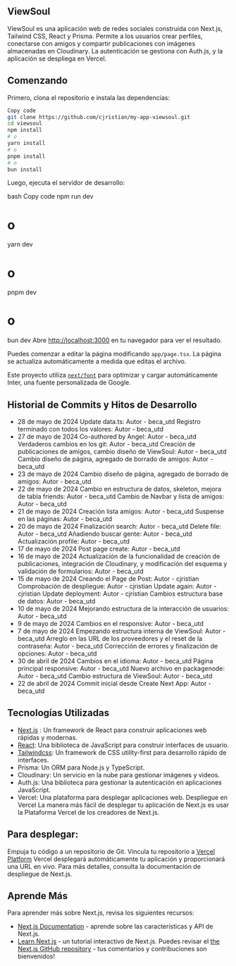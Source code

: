 ## ViewSoul
ViewSoul es una aplicación web de redes sociales construida con Next.js, Tailwind CSS, React y Prisma. Permite a los usuarios crear perfiles, conectarse con amigos y compartir publicaciones con imágenes almacenadas en Cloudinary. La autenticación se gestiona con Auth.js, y la aplicación se despliega en Vercel.

## Comenzando
Primero, clona el repositorio e instala las dependencias:

``` bash
Copy code
git clone https://github.com/cjristian/my-app-viewsoul.git
cd viewsoul
npm install
# o
yarn install
# o
pnpm install
# o
bun install
```
Luego, ejecuta el servidor de desarrollo:

bash
Copy code
npm run dev
# o
yarn dev
# o
pnpm dev
# o
bun dev
Abre [http://localhost:3000](http://localhost:3000) en tu navegador para ver el resultado.

Puedes comenzar a editar la página modificando `app/page.tsx`. La página se actualiza automáticamente a medida que editas el archivo.

Este proyecto utiliza [`next/font`](https://nextjs.org/docs/basic-features/font-optimization) para optimizar y cargar automáticamente Inter, una fuente personalizada de Google.

## Historial de Commits y Hitos de Desarrollo
- 28 de mayo de 2024
Update data.ts: Autor - beca_utd
Registro terminado con todos los valores: Autor - beca_utd
- 27 de mayo de 2024
Co-authored by Angel: Autor - beca_utd
Verdaderos cambios en los git: Autor - beca_utd
Creación de publicaciones de amigos, cambio diseño de ViewSoul: Autor - beca_utd
Cambio diseño de página, agregado de borrado de amigos: Autor - beca_utd
- 23 de mayo de 2024
Cambio diseño de página, agregado de borrado de amigos: Autor - beca_utd
- 22 de mayo de 2024
Cambio en estructura de datos, skeleton, mejora de tabla friends: Autor - beca_utd
Cambio de Navbar y lista de amigos: Autor - beca_utd
- 21 de mayo de 2024
Creación lista amigos: Autor - beca_utd
Suspense en las páginas: Autor - beca_utd
- 20 de mayo de 2024
Finalización search: Autor - beca_utd
Delete file: Autor - beca_utd
Añadiendo buscar gente: Autor - beca_utd
Actualización profile: Autor - beca_utd
- 17 de mayo de 2024
Post page create: Autor - beca_utd
- 16 de mayo de 2024
Actualización de la funcionalidad de creación de publicaciones, integración de Cloudinary, y modificación del esquema y validación de formularios: Autor - beca_utd
- 15 de mayo de 2024
Creando el Page de Post: Autor - cjristian
Comprobación de despliegue: Autor - cjristian
Update again: Autor - cjristian
Update deployment: Autor - cjristian
Cambios estructura base de datos: Autor - beca_utd
- 10 de mayo de 2024
Mejorando estructura de la interacción de usuarios: Autor - beca_utd
- 9 de mayo de 2024
Cambios en el responsive: Autor - beca_utd
- 7 de mayo de 2024
Empezando estructura interna de ViewSoul: Autor - beca_utd
Arreglo en las URL de los proveedores y el reset de la contraseña: Autor - beca_utd
Corrección de errores y finalización de opciones: Autor - beca_utd
- 30 de abril de 2024
Cambios en el idioma: Autor - beca_utd
Página principal responsive: Autor - beca_utd
Nuevo archivo en packagenode: Autor - beca_utd
Cambio estructura de ViewSoul: Autor - beca_utd
- 22 de abril de 2024
Commit inicial desde Create Next App: Autor - beca_utd
## Tecnologías Utilizadas
- [Next.js](https://nextjs.org/docs) : Un framework de React para construir aplicaciones web rápidas y modernas.
- [React](https://es.react.dev/): Una biblioteca de JavaScript para construir interfaces de usuario.
- [Tailwindcss](https://tailwindcss.com/): Un framework de CSS utility-first para desarrollo rápido de interfaces.
- Prisma: Un ORM para Node.js y TypeScript.
- Cloudinary: Un servicio en la nube para gestionar imágenes y videos.
- Auth.js: Una biblioteca para gestionar la autenticación en aplicaciones JavaScript.
- Vercel: Una plataforma para desplegar aplicaciones web.
Despliegue en Vercel
La manera más fácil de desplegar tu aplicación de Next.js es usar la Plataforma Vercel de los creadores de Next.js.

## Para desplegar:

Empuja tu código a un repositorio de Git.
Vincula tu repositorio a [Vercel Platform](https://vercel.com/new?utm_medium=default-template&filter=next.js&utm_source=create-next-app&utm_campaign=create-next-app-readme)
Vercel desplegará automáticamente tu aplicación y proporcionará una URL en vivo.
Para más detalles, consulta la documentación de despliegue de Next.js.

## Aprende Más
Para aprender más sobre Next.js, revisa los siguientes recursos:

- [Next.js Documentation](https://nextjs.org/docs) - aprende sobre las características y API de Next.js.
- [Learn Next.js](https://nextjs.org/learn) - un tutorial interactivo de Next.js.
Puedes revisar el [the Next.js GitHub repository](https://github.com/vercel/next.js/) - tus comentarios y contribuciones son bienvenidos!
